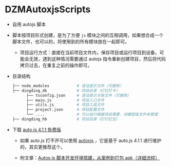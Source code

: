 # DZMAutoxjsScripts

- 自用 autojs 脚本

- 脚本按项目形式创建，是为了方便 `js` 模块之间的互相调用，如果想合成一个脚本文件，也可以的，将使用到的所有模块放在一起即可。

  - 项目运行方式：直接在当前项目文件内，保存项目或运行项目到设备，可能会无效，遇到这种情况需要通过 autojs 指令重新创建项目，然后将代码拷贝过去，在重复之前的操作即可。

- 目录结构

  ```bash
  ├── node_modules            # 语法提示文件（可删除）
  ├── dingding_dk             # 项目目录（钉钉打卡）
        ├── tsconfig.json     # 语法提示关联文件（可删除）
        ├── main.js           # 项目入口文件
        ├── utils.js          # 项目工具文件
        ├── project.json      # 项目配置文件
        └── ....              # 可以自行根据项目需要，创建层级文件夹管理
  ├── dingding_hb             # 项目目录（钉钉红包）
  ```

- 下载 [auto.js 4.1.1 免费版](http://www.autojs.cc/)

  - 如果 auto.js 打不开可以使用 [autoxjs](http://doc.autoxjs.com/#/) ，它是基于 auto.js 4.1.1 进行维护的，其实更推荐这个。

  - 附文章：[Autox.js 脚本开发环境搭建，从案例到打包 apk（详细流程）](https://blog.csdn.net/zz00008888/article/details/133711217)
